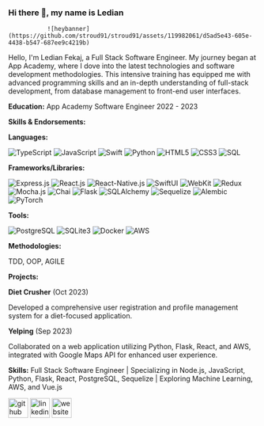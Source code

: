 ### Hi there 👋, my name is Ledian
               ![heybanner](https://github.com/stroud91/stroud91/assets/119982061/d5ad5e43-605e-4438-b547-687ee9c4219b)

Hello, I'm Ledian Fekaj, a Full Stack Software Engineer. My journey began at App Academy, where I dove into the latest technologies and software development methodologies. This intensive training has equipped me with advanced programming skills and an in-depth understanding of full-stack development, from database management to front-end user interfaces.

**Education:**
App Academy Software Engineer 2022 - 2023

**Skills & Endorsements:**

**Languages:**

![TypeScript](https://img.shields.io/badge/TypeScript-007ACC?style=for-the-badge&logo=typescript&logoColor=white)
![JavaScript](https://img.shields.io/badge/JavaScript-F7DF1E?style=for-the-badge&logo=javascript&logoColor=black)
![Swift](https://img.shields.io/badge/Swift-FA7343?style=for-the-badge&logo=swift&logoColor=white)
![Python](https://img.shields.io/badge/Python-3776AB?style=for-the-badge&logo=python&logoColor=white)
![HTML5](https://img.shields.io/badge/HTML5-E34F26?style=for-the-badge&logo=html5&logoColor=white)
![CSS3](https://img.shields.io/badge/CSS3-1572B6?style=for-the-badge&logo=css3&logoColor=white)
![SQL](https://img.shields.io/badge/SQL-4479A1?style=for-the-badge&logo=sql&logoColor=white)

**Frameworks/Libraries:**

![Express.js](https://img.shields.io/badge/Express.js-404D59?style=for-the-badge)
![React.js](https://img.shields.io/badge/React.js-61DAFB?style=for-the-badge&logo=react&logoColor=black)
![React-Native.js](https://img.shields.io/badge/React_Native-20232A?style=for-the-badge&logo=react&logoColor=61DAFB)
![SwiftUI](https://img.shields.io/badge/SwiftUI-FA7343?style=for-the-badge&logo=swift&logoColor=white)
![WebKit](https://img.shields.io/badge/WebKit-007ACC?style=for-the-badge&logo=webkit&logoColor=white)
![Redux](https://img.shields.io/badge/Redux-764ABC?style=for-the-badge&logo=redux&logoColor=white)
![Mocha.js](https://img.shields.io/badge/Mocha.js-8D6748?style=for-the-badge&logo=mocha&logoColor=white)
![Chai](https://img.shields.io/badge/Chai-A30701?style=for-the-badge&logo=chai&logoColor=white)
![Flask](https://img.shields.io/badge/Flask-000000?style=for-the-badge&logo=flask&logoColor=white)
![SQLAlchemy](https://img.shields.io/badge/SQLAlchemy-42667A?style=for-the-badge&logo=sqlalchemy&logoColor=white)
![Sequelize](https://img.shields.io/badge/Sequelize-52B0E7?style=for-the-badge&logo=sequelize&logoColor=white)
![Alembic](https://img.shields.io/badge/Alembic-FF5733?style=for-the-badge&logo=alembic&logoColor=white)
![PyTorch](https://img.shields.io/badge/PyTorch-EE4C2C?style=for-the-badge&logo=pytorch&logoColor=white)

**Tools:**

![PostgreSQL](https://img.shields.io/badge/PostgreSQL-336791?style=for-the-badge&logo=postgresql&logoColor=white)
![SQLite3](https://img.shields.io/badge/SQLite-003B57?style=for-the-badge&logo=sqlite&logoColor=white)
![Docker](https://img.shields.io/badge/Docker-2496ED?style=for-the-badge&logo=docker&logoColor=white)
![AWS](https://img.shields.io/badge/AWS-232F3E?style=for-the-badge&logo=amazon-aws&logoColor=white)

**Methodologies:**

TDD, OOP, AGILE

**Projects:**

**Diet Crusher** (Oct 2023)

Developed a comprehensive user registration and profile management system for a diet-focused application.

**Yelping** (Sep 2023)

Collaborated on a web application utilizing Python, Flask, React, and AWS, integrated with Google Maps API for enhanced user experience.

**Skills:**
Full Stack Software Engineer | Specializing in Node.js, JavaScript, Python, Flask, React, PostgreSQL, Sequelize | Exploring Machine Learning, AWS, and Vue.js

[<img src='https://cdn.jsdelivr.net/npm/simple-icons@3.0.1/icons/github.svg' alt='github' height='40'>](https://github.com/stroud91)  [<img src='https://cdn.jsdelivr.net/npm/simple-icons@3.0.1/icons/linkedin.svg' alt='linkedin' height='40'>](https://www.linkedin.com/in/https://www.linkedin.com/in/ledian-f-47b586143//)  [<img src='https://cdn.jsdelivr.net/npm/simple-icons@3.0.1/icons/icloud.svg' alt='website' height='40'>](stroud91.github.io)  
